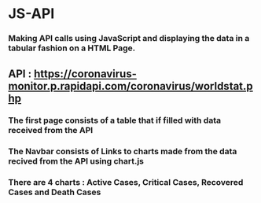 # JS-API

### Making API calls using JavaScript and displaying the data in a tabular fashion on a HTML Page.

## API : https://coronavirus-monitor.p.rapidapi.com/coronavirus/worldstat.php

### The first page consists of a table that if filled with data received from the API

### The Navbar consists of Links to charts made from the data recived from the API using chart.js

### There are 4 charts : Active Cases, Critical Cases, Recovered Cases and Death Cases
